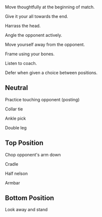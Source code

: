 Move thoughtfully at the beginning of match.

Give it your all towards the end.

Harrass the head.

Angle the opponent actively.

Move yourself away from the opponent.

Frame using your bones.

Listen to coach.

Defer when given a choice between positions.

## Neutral

Practice touching opponent (posting)

Collar tie

Ankle pick

Double leg

## Top Position

Chop opponent's arm down

Cradle

Half nelson

Armbar

## Bottom Position

Look away and stand
